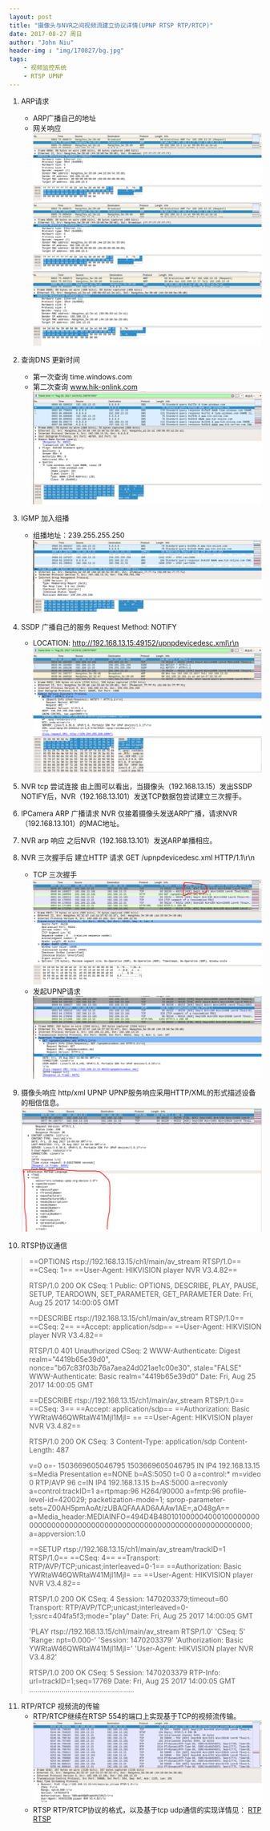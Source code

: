 ```yaml
---
layout: post
title: "摄像头与NVR之间视频流建立协议详情(UPNP RTSP RTP/RTCP)"
date: 2017-08-27 周日
author: "John Niu"
header-img : "img/170827/bg.jpg"
tags:
    - 视频监控系统
    - RTSP UPNP
---
```


1. ARP请求
	- ARP广播自己的地址
	- 网关响应
	![](img/170827/arpbroad.png) 
	![](./img/170827/arpbroad.png)
	![](img/170827/arpbroad02.png) 
	
2. 查询DNS 更新时间
	- 第一次查询 time.windows.com
	- 第二次查询 www.hik-onlink.com
	![](img/170827/DNS.png) 
	
3. IGMP 加入组播
	- 组播地址：239.255.255.250
	![](img/170827/IGMP.png) 
	
4. SSDP 广播自己的服务 Request Method: NOTIFY
	- LOCATION: http://192.168.13.15:49152/upnpdevicedesc.xml\r\n
	![](img/170827/ssdp.png) 

5. NVR tcp 尝试连接
	由上图可以看出，当摄像头（192.168.13.15）发出SSDP NOTIFY后，NVR（192.168.13.101）发送TCP数据包尝试建立三次握手。

6. IPCamera ARP 广播请求 NVR
	仅接着摄像头发送ARP广播，请求NVR（192.168.13.101）的MAC地址。

7. NVR arp 响应
	之后NVR（192.168.13.101）发送ARP单播相应。
	
8. NVR 三次握手后 建立HTTP 请求
	GET /upnpdevicedesc.xml HTTP/1.1\r\n
	- TCP 三次握手
	![](img/170827/tcp.png) 
	- 发起UPNP请求
	![](img/170827/upnp.png) 
	
9. 摄像头响应 http/xml UPNP
	UPNP服务响应采用HTTP/XML的形式描述设备的相信信息。
	![](img/170827/upnp02.png) 

10. RTSP协议通信
	
>==OPTIONS rtsp://192.168.13.15/ch1/main/av_stream RTSP/1.0==
>==CSeq: 1==
>==User-Agent: HIKVISION player NVR V3.4.82==
>
>RTSP/1.0 200 OK
>CSeq: 1
>Public: OPTIONS, DESCRIBE, PLAY, PAUSE, SETUP, TEARDOWN, SET_PARAMETER, GET_PARAMETER
>Date:  Fri, Aug 25 2017 14:00:05 GMT
>
>==DESCRIBE rtsp://192.168.13.15/ch1/main/av_stream RTSP/1.0==
>==CSeq: 2==
>==Accept: application/sdp==
>==User-Agent: HIKVISION player NVR V3.4.82==
>
>RTSP/1.0 401 Unauthorized
>CSeq: 2
>WWW-Authenticate: Digest realm="4419b65e39d0", nonce="b67c83f03b76a7aea24d021ae1c00e30", stale="FALSE"
>WWW-Authenticate: Basic realm="4419b65e39d0"
>Date:  Fri, Aug 25 2017 14:00:05 GMT
>
>==DESCRIBE rtsp://192.168.13.15/ch1/main/av_stream RTSP/1.0==
>==CSeq: 3==
>==Accept: application/sdp==
>==Authorization: Basic YWRtaW46QWRtaW41MjI1MjI= ==
>==User-Agent: HIKVISION player NVR V3.4.82==
>
>RTSP/1.0 200 OK
>CSeq: 3
>Content-Type: application/sdp
>Content-Length: 487
>
>v=0
>o=- 1503669605046795 1503669605046795 IN IP4 192.168.13.15
>s=Media Presentation
>e=NONE
>b=AS:5050
>t=0 0
>a=control:*
>m=video 0 RTP/AVP 96
>c=IN IP4 192.168.13.15
>b=AS:5000
>a=recvonly
>a=control:trackID=1
>a=rtpmap:96 H264/90000
>a=fmtp:96 profile-level-id=420029; packetization-mode=1; sprop-parameter-sets=Z00AH5pmAoAt/zUBAQFAAAD6AAAw1AE=,aO48gA==
>a=Media_header:MEDIAINFO=494D4B48010100000400010000000000000000000000000000000000000000000000000000000000;
>a=appversion:1.0
>
>==SETUP rtsp://192.168.13.15/ch1/main/av_stream/trackID=1 RTSP/1.0==
>==CSeq: 4==
>==Transport: RTP/AVP/TCP;unicast;interleaved=0-1==
>==Authorization: Basic YWRtaW46QWRtaW41MjI1MjI= ==
>==User-Agent: HIKVISION player NVR V3.4.82==
>
>RTSP/1.0 200 OK
>CSeq: 4
>Session:       1470203379;timeout=60
>Transport: RTP/AVP/TCP;unicast;interleaved=0-1;ssrc=404fa5f3;mode="play"
>Date:  Fri, Aug 25 2017 14:00:05 GMT
>
>'PLAY rtsp://192.168.13.15/ch1/main/av_stream RTSP/1.0'
>'CSeq: 5'
>'Range: npt=0.000-'
>'Session:       1470203379'
>'Authorization: Basic YWRtaW46QWRtaW41MjI1MjI='
>'User-Agent: HIKVISION player NVR V3.4.82'
>
>RTSP/1.0 200 OK
>CSeq: 5
>Session:       1470203379
>RTP-Info: url=trackID=1;seq=17769
>Date:  Fri, Aug 25 2017 14:00:05 GMT
> ....................................................

11. RTP/RTCP 视频流的传输
	- RTP/RTCP继续在RTSP 554的端口上实现基于TCP的视频流传输。
	![](img/170827/rtp.png) 
	- RTSP RTP/RTCP协议的格式，以及基于tcp udp通信的实现详情见：
	[RTP](https://github.com/EasyDarwin/Course/blob/master/%E6%B5%81%E5%AA%92%E4%BD%93%E4%BC%A0%E8%BE%93%E6%8E%A7%E5%88%B6%E5%8D%8F%E8%AE%AE(RTSP%20RTP%20SDP)%E8%AF%A6%E8%A7%A3/rtp.md) 
	[RTSP](https://github.com/EasyDarwin/Course/blob/master/%E6%B5%81%E5%AA%92%E4%BD%93%E4%BC%A0%E8%BE%93%E6%8E%A7%E5%88%B6%E5%8D%8F%E8%AE%AE(RTSP%20RTP%20SDP)%E8%AF%A6%E8%A7%A3/rtsp.md) 













